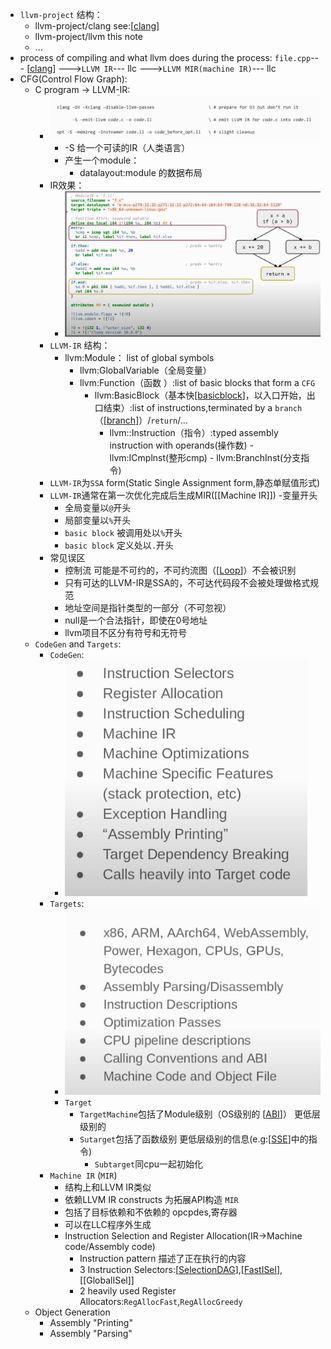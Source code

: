 - `llvm-project`  结构：
    - llvm-project/clang  see:[[clang]]
    - llvm-project/llvm   this note
    - ...
- process of compiling and what llvm does during the process:
    `file.cpp`--- [[clang]] --->`LLVM IR`--- llc --->`LLVM MIR(machine IR)`--- llc  
- CFG(Control Flow Graph):
  - C program -> LLVM-IR:
    - ![图 1](../images/ad85aa0ea77ca0dc45a1af21eb8b49802a5e0c7fde4639f528a872b05ff2123e.png)  
      - -S  给一个可读的IR（人类语言）
      - 产生一个module：
        - datalayout:module 的数据布局
    - IR效果：
      - ![图 2](../images/545fb2c1927308d52160d9a97fac7d7592d490c58be5c00d663fd3e4772de6f0.png)  
    - `LLVM-IR` 结构：
      - llvm:Module： list of global symbols
        - llvm:GlobalVariable（全局变量）
        - llvm:Function（函数 ）:list of basic blocks that form a `CFG`
          - llvm:BasicBlock（基本快[[basicblock]]，以入口开始，出口结束）:list of instructions,terminated by a `branch`（[[branch]]）/`return`/...
            - llvm::Instruction（指令）:typed assembly instruction with operands(操作数)
                  - llvm:ICmplnst(整形cmp)
                  - llvm:BranchInst(分支指令)
    - `LLVM-IR`为`SSA` form(Static Single Assignment form,静态单赋值形式)
    - `LLVM-IR`通常在第一次优化完成后生成MIR([[Machine IR]])
    -变量开头
      - 全局变量以`@`开头
      - 局部变量以`%`开头
      - `basic block` 被调用处以`%`开头
      - `basic block` 定义处以`.`开头
    - 常见误区
      - 控制流 可能是不可约的，不可约流图（[[Loop]]）不会被识别
      - 只有可达的LLVM-IR是SSA的，不可达代码段不会被处理做格式规范
      - 地址空间是指针类型的一部分（不可忽视）
      - null是一个合法指针，即使在0号地址
      - llvm项目不区分有符号和无符号
  - `CodeGen` and `Targets`:
    - `CodeGen`:
       - ![图 4](../images/ba7f29ad8bf2185108fd0dc04b73e4cbe8484c68390fc340e693690ab5d50c81.png)
    - `Targets`:
       - ![图 5](../images/794de21706ca8ab23f6941c38d2d0d28b0f16640cd0c4b2f99f2529fb053921b.png)
       - `Target`  
         - `TargetMachine`包括了Module级别（OS级别的 [[ABI]]） 更低层级别的
         - `Sutarget`包括了函数级别 更低层级别的信息(e.g:[[SSE]]中的指令)
           - `Subtarget`同cpu一起初始化
    - `Machine IR`  (`MIR`)
       - 结构上和LLVM IR类似
       - 依赖LLVM IR constructs 为拓展API构造 `MIR`  
       - 包括了目标依赖和不依赖的 opcpdes,寄存器
       - 可以在LLC程序外生成
       - Instruction Selection and Register Allocation(IR->Machine code/Assembly code) 
         - Instruction pattern 描述了正在执行的内容
         - 3 Instruction Selectors:[[SelectionDAG]],[[FastISel]],[[GlobalISel]]
         - 2 heavily used Register Allocators:`RegAllocFast`,`RegAllocGreedy`
   - Object Generation
     - Assembly "Printing"
     - Assembly "Parsing"


 
[//begin]: # "Autogenerated link references for markdown compatibility"
[clang]: clang.md "clang"
[basicblock]: basicblock.md "BasicBlock"
[branch]: branch.md "Branch"
[Loop]: loop.md "Loop"
[ABI]: abi.md "ABI"
[SSE]: sse.md "SSE"
[SelectionDAG]: selectiondag.md "SelectionDAG"
[FastISel]: fastisel.md "FastISel"
[//end]: # "Autogenerated link references"
